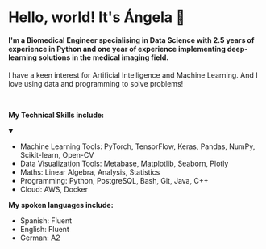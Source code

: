 # Hello, world! It's Ángela 🌸

#### I'm a Biomedical Engineer specialising in Data Science with 2.5 years of experience in Python and one year of experience implementing deep-learning solutions in the medical imaging field. 

I have a keen interest for Artificial Intelligence and Machine Learning. And I love using data and programming to solve problems!
<p>&nbsp;</p>

**My Technical Skills include:**
<details open>
<summary>  </summary>
<ul>
  <li>Machine Learning Tools: PyTorch, TensorFlow, Keras, Pandas, NumPy, Scikit-learn, Open-CV </li>
  <li>Data Visualization Tools: Metabase, Matplotlib, Seaborn, Plotly</li>
  <li>Maths: Linear Algebra, Analysis, Statistics</li>
  <li>Programming: Python, PostgreSQL, Bash, Git, Java, C++</li>
  <li>Cloud: AWS, Docker</li>
</ul>
</details>

**My spoken languages include:**
* Spanish: Fluent
* English: Fluent
* German: A2

<!--
**angasan/angasan** is a ✨ _special_ ✨ repository because its `README.md` (this file) appears on your GitHub profile.

Here are some ideas to get you started:

- 🔭 I’m currently working on ...
- 🌱 I’m currently learning ...
- 👯 I’m looking to collaborate on ...
- 🤔 I’m looking for help with ...
- 💬 Ask me about ...
- 📫 How to reach me: ...
- 😄 Pronouns: ...
- ⚡ Fun fact: ...
-->
